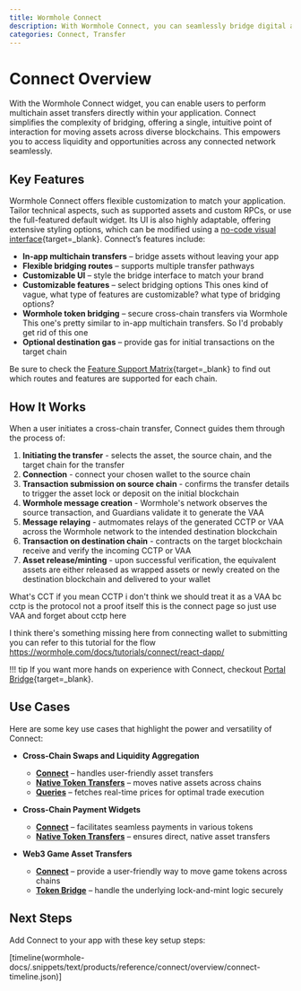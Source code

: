 ```yaml
---
title: Wormhole Connect
description: With Wormhole Connect, you can seamlessly bridge digital assets and data across a wide range of supported blockchain networks.
categories: Connect, Transfer
---
```


# Connect Overview 

With the Wormhole Connect widget, you can enable users to perform multichain asset transfers directly within your application. Connect simplifies the complexity of bridging, offering a single, intuitive point of interaction for moving assets across diverse blockchains. This empowers you to access liquidity and opportunities across any connected network seamlessly.

## Key Features

Wormhole Connect offers flexible customization to match your application. Tailor technical aspects, such as supported assets and custom RPCs, or use the full-featured default widget. Its UI is also highly adaptable, offering extensive styling options, which can be modified using a [no-code visual interface](https://connect-in-style.wormhole.com/){target=\_blank}. Connect’s features include:

- **In-app multichain transfers** – bridge assets without leaving your app
- **Flexible bridging routes** – supports multiple transfer pathways
- **Customizable UI** – style the bridge interface to match your brand 
- **Customizable features** – select bridging options 
This ones kind of vague, what type of features are customizable? what type of bridging options?
- **Wormhole token bridging** – secure cross-chain transfers via Wormhole
This one's pretty similar to in-app multichain transfers. So I'd probably get rid of this one
- **Optional destination gas** – provide gas for initial transactions on the target chain

Be sure to check the [Feature Support Matrix](/docs/products/connect/reference/support-matrix/#feature-support-matrix){target=\_blank} to find out which routes and features are supported for each chain.

## How It Works

When a user initiates a cross-chain transfer, Connect guides them through the process of:

1.  **Initiating the transfer** - selects the asset, the source chain, and the target chain for the transfer
2.  **Connection** - connect your chosen wallet to the source chain
3.  **Transaction submission on source chain** - confirms the transfer details to trigger the asset lock or deposit on the initial blockchain
4.  **Wormhole message creation** - Wormhole's network observes the source transaction, and Guardians validate it to generate the VAA
5.  **Message relaying** -  autmomates relays of the generated CCTP or VAA across the Wormhole network to the intended destination blockchain
6.  **Transaction on destination chain** - contracts on the target blockchain receive and verify the incoming CCTP or VAA
7.  **Asset release/minting** - upon successful verification, the equivalent assets are either released as wrapped assets or newly created on the destination blockchain and delivered to your wallet

What's CCT
if you mean CCTP i don't think we should treat it as a VAA bc cctp is the protocol not a proof itself
this is the connect page so just use VAA and forget about cctp here

I think there's something missing here from connecting wallet to submitting
you can refer to this tutorial for the flow https://wormhole.com/docs/tutorials/connect/react-dapp/



!!! tip
    If you want more hands on experience with Connect, checkout [Portal Bridge](https://portalbridge.com/){target=\_blank}.

## Use Cases

Here are some key use cases that highlight the power and versatility of Connect:

- **Cross-Chain Swaps and Liquidity Aggregation**

    - [**Connect**](/docs/products/connect/get-started/) – handles user-friendly asset transfers
    - [**Native Token Transfers**](/docs/products/native-token-transfers/overview/) – moves native assets across chains
    - [**Queries**](/docs/products/queries/overview/) – fetches real-time prices for optimal trade execution

- **Cross-Chain Payment Widgets**

    - [**Connect**](/docs/products/connect/get-started/) – facilitates seamless payments in various tokens
    - [**Native Token Transfers**](/docs/products/native-token-transfers/overview/) – ensures direct, native asset transfers

- **Web3 Game Asset Transfers**

    - [**Connect**](/docs/products/connect/get-started/) – provide a user-friendly way to move game tokens across chains
    - [**Token Bridge**](/docs/products/token-bridge/overview/) – handle the underlying lock-and-mint logic securely

## Next Steps 

Add Connect to your app with these key setup steps:

[timeline(wormhole-docs/.snippets/text/products/reference/connect/overview/connect-timeline.json)]
